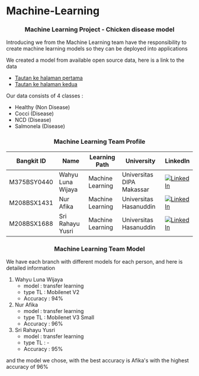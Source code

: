 # Machine-Learning

<h3 align="center">Machine Learning Project - Chicken disease model</h3>
	<p align="left">


Introducing we from the Machine Learning team have the responsibility to create machine learning models so they can be deployed into applications


We created a model from available open source data, here is a link to the data
- [Tautan ke halaman pertama](https://www.kaggle.com/datasets/allandclive/chicken-disease-1)
- [Tautan ke halaman kedua](https://zenodo.org/records/4628934#.YtDNzOxBy1u)

Our data consists of 4 classes :
- Healthy (Non Disease)
- Cocci (Disease)
- NCD (Disease)
- Salmonela (Disease)

<h3 align="center">Machine Learning Team Profile</h3>
	<p align="left">

Bangkit ID|Name|Learning Path|University|LinkedIn
|--|--|--|--|--
|M375BSY0440|Wahyu Luna Wijaya|Machine Learning|Universitas DIPA Makassar|[![LinkedIn](https://img.shields.io/badge/linkedin-%230077B5.svg?style=for-the-badge&logo=linkedin&logoColor=white)](https://www.linkedin.com/in/wahyu-luna-wijaya/)|
|M208BSX1431|Nur Afika|Machine Learning|Universitas Hasanuddin|[![LinkedIn](https://img.shields.io/badge/linkedin-%230077B5.svg?style=for-the-badge&logo=linkedin&logoColor=white)](https://www.linkedin.com/in/nur-afika)|
|M208BSX1688|Sri Rahayu Yusri|Machine Learning|Universitas Hasanuddin|[![LinkedIn](https://img.shields.io/badge/linkedin-%230077B5.svg?style=for-the-badge&logo=linkedin&logoColor=white)](https://www.linkedin.com/in/srirahayuyusri)|


<h3 align="center">Machine Learning Team Model</h3>
	<p align="left">

We have each branch with different models for each person, and here is detailed information
1. Wahyu Luna Wijaya
   - model : transfer learning
   - type TL : Mobilenet V2
   - Accuracy : 94%
2. Nur Afika
   - model : transfer learning
   - type TL : Mobilenet V3 Small
   - Accuracy : 96%
3. Sri Rahayu Yusri
   - model : transfer learning
   - type TL : -
   - Accuracy : 95%

and the model we chose, with the best accuracy is Afika's with the highest accuracy of 96%
